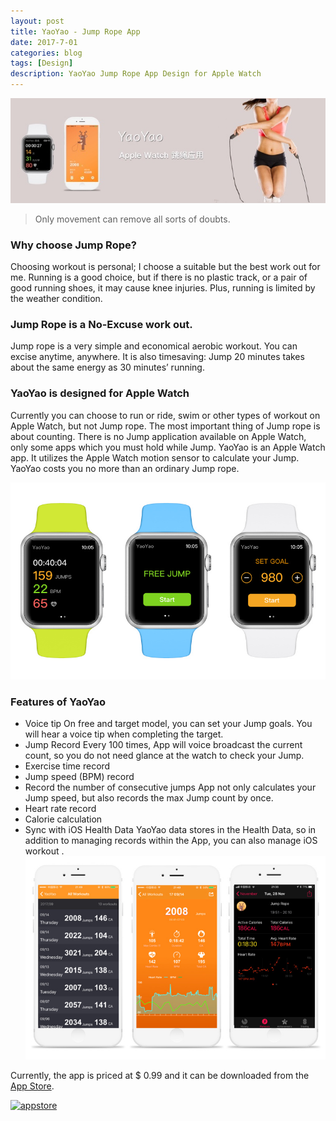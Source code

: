 ```yaml
---
layout: post
title: YaoYao - Jump Rope App
date: 2017-7-01
categories: blog
tags: [Design]
description: YaoYao Jump Rope App Design for Apple Watch
---
```

![image](/img/post/006tKfTcgy1flr9mf6mv4j30jg06h0t8.jpg)

> Only movement can remove all sorts of doubts.


### Why choose Jump Rope?
Choosing workout is personal; I choose a suitable but the best work out for me.
Running is a good choice, but if there is no plastic track, or a pair of good running shoes, it may cause knee injuries. Plus, running is limited by the weather condition. 

### Jump Rope is a No-Excuse work out.

Jump rope is a very simple and economical aerobic workout. You can excise anytime, anywhere. It is also timesaving: Jump 20 minutes takes about the same energy as 30 minutes’ running.

### YaoYao is designed for Apple Watch  
Currently you can choose to run or ride, swim or other types of workout on Apple Watch, but not Jump rope. The most important thing of Jump rope is about counting. There is no Jump application available on Apple Watch, only some apps which you must hold while Jump. YaoYao is an Apple Watch app. It utilizes the Apple Watch motion sensor to calculate your Jump. YaoYao costs you no more than an ordinary Jump rope.

![watch screen](/img/post/006tNc79gy1fly4tvyj6vj30m80dwgop.jpg)
### Features of YaoYao
- Voice tip
On free and target model, you can set your Jump goals. You will hear a voice tip when completing the target.
- Jump Record
Every 100 times, App will voice broadcast the current count, so you do not need glance at the watch to check your Jump.
- Exercise time record
- Jump speed (BPM) record
- Record the number of consecutive jumps
App not only calculates your Jump speed, but also records the max Jump count by once. 
- Heart rate record
- Calorie calculation
- Sync with iOS Health Data
YaoYao data stores in the Health Data, so in addition to managing records within the App, you can also manage iOS workout .
![ios screen](/img/post/006tNc79gy1fly4tyxttlj30m80f2n24.jpg) 



Currently, the app is priced at $ 0.99 and it can be downloaded from the [App Store](https://itunes.apple.com/cn/app/yaoyao-%E8%B7%B3%E7%BB%B3%E8%AE%A1%E6%95%B0%E5%99%A8-apple-watch%E7%89%88/id1179393901?mt=8&at=1000lxPW). 

[![appstore](http://haozes.me/img/appstore.png)](https://itunes.apple.com/cn/app/yaoyao-%E8%B7%B3%E7%BB%B3%E8%AE%A1%E6%95%B0%E5%99%A8-apple-watch%E7%89%88/id1179393901?mt=8&at=1000lxPW)
